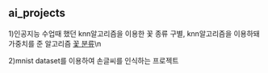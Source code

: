 ## ai_projects

1)인공지능 수업때 했던 knn알고리즘을 이용한 꽃 종류 구별, knn알고리즘을 이용하돼 가중치를 준 알고리즘 [꽃 분류](https://github.com/tjdudgml3/ai_projects/tree/main/knnhw)\n

2)mnist dataset를 이용하여 손글씨를 인식하는 프로젝트
